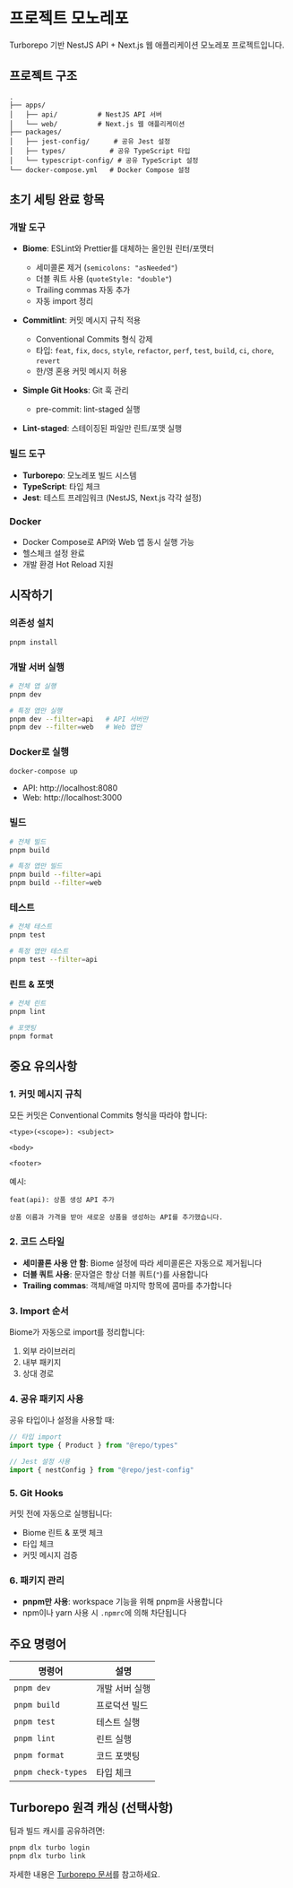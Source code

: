 # 프로젝트 모노레포

Turborepo 기반 NestJS API + Next.js 웹 애플리케이션 모노레포 프로젝트입니다.

## 프로젝트 구조

```
.
├── apps/
│   ├── api/          # NestJS API 서버
│   └── web/          # Next.js 웹 애플리케이션
├── packages/
│   ├── jest-config/      # 공유 Jest 설정
│   ├── types/           # 공유 TypeScript 타입
│   └── typescript-config/ # 공유 TypeScript 설정
└── docker-compose.yml   # Docker Compose 설정
```

## 초기 세팅 완료 항목

### 개발 도구

- **Biome**: ESLint와 Prettier를 대체하는 올인원 린터/포맷터
  - 세미콜론 제거 (`semicolons: "asNeeded"`)
  - 더블 쿼트 사용 (`quoteStyle: "double"`)
  - Trailing commas 자동 추가
  - 자동 import 정리

- **Commitlint**: 커밋 메시지 규칙 적용
  - Conventional Commits 형식 강제
  - 타입: `feat`, `fix`, `docs`, `style`, `refactor`, `perf`, `test`, `build`, `ci`, `chore`, `revert`
  - 한/영 혼용 커밋 메시지 허용

- **Simple Git Hooks**: Git 훅 관리
  - pre-commit: lint-staged 실행

- **Lint-staged**: 스테이징된 파일만 린트/포맷 실행

### 빌드 도구

- **Turborepo**: 모노레포 빌드 시스템
- **TypeScript**: 타입 체크
- **Jest**: 테스트 프레임워크 (NestJS, Next.js 각각 설정)

### Docker

- Docker Compose로 API와 Web 앱 동시 실행 가능
- 헬스체크 설정 완료
- 개발 환경 Hot Reload 지원

## 시작하기

### 의존성 설치

```bash
pnpm install
```

### 개발 서버 실행

```bash
# 전체 앱 실행
pnpm dev

# 특정 앱만 실행
pnpm dev --filter=api   # API 서버만
pnpm dev --filter=web   # Web 앱만
```

### Docker로 실행

```bash
docker-compose up
```

- API: http://localhost:8080
- Web: http://localhost:3000

### 빌드

```bash
# 전체 빌드
pnpm build

# 특정 앱만 빌드
pnpm build --filter=api
pnpm build --filter=web
```

### 테스트

```bash
# 전체 테스트
pnpm test

# 특정 앱만 테스트
pnpm test --filter=api
```

### 린트 & 포맷

```bash
# 전체 린트
pnpm lint

# 포맷팅
pnpm format
```

## 중요 유의사항

### 1. 커밋 메시지 규칙

모든 커밋은 Conventional Commits 형식을 따라야 합니다:

```
<type>(<scope>): <subject>

<body>

<footer>
```

예시:
```
feat(api): 상품 생성 API 추가

상품 이름과 가격을 받아 새로운 상품을 생성하는 API를 추가했습니다.
```

### 2. 코드 스타일

- **세미콜론 사용 안 함**: Biome 설정에 따라 세미콜론은 자동으로 제거됩니다
- **더블 쿼트 사용**: 문자열은 항상 더블 쿼트(`"`)를 사용합니다
- **Trailing commas**: 객체/배열 마지막 항목에 콤마를 추가합니다

### 3. Import 순서

Biome가 자동으로 import를 정리합니다:
1. 외부 라이브러리
2. 내부 패키지
3. 상대 경로

### 4. 공유 패키지 사용

공유 타입이나 설정을 사용할 때:

```typescript
// 타입 import
import type { Product } from "@repo/types"

// Jest 설정 사용
import { nestConfig } from "@repo/jest-config"
```

### 5. Git Hooks

커밋 전에 자동으로 실행됩니다:
- Biome 린트 & 포맷 체크
- 타입 체크
- 커밋 메시지 검증

### 6. 패키지 관리

- **pnpm만 사용**: workspace 기능을 위해 pnpm을 사용합니다
- npm이나 yarn 사용 시 `.npmrc`에 의해 차단됩니다

## 주요 명령어

| 명령어 | 설명 |
|--------|------|
| `pnpm dev` | 개발 서버 실행 |
| `pnpm build` | 프로덕션 빌드 |
| `pnpm test` | 테스트 실행 |
| `pnpm lint` | 린트 실행 |
| `pnpm format` | 코드 포맷팅 |
| `pnpm check-types` | 타입 체크 |

## Turborepo 원격 캐싱 (선택사항)

팀과 빌드 캐시를 공유하려면:

```bash
pnpm dlx turbo login
pnpm dlx turbo link
```

자세한 내용은 [Turborepo 문서](https://turborepo.com/docs/core-concepts/remote-caching)를 참고하세요.
